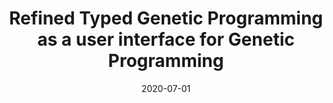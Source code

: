 ---
title: 'Refined Typed Genetic Programming as a user interface for Genetic Programming'
collection: publications
date: 2020-07-01
venue: "GECCO'20"
doi: '10.1145/3377929.3390042'
pdf: 'http://academicpages.github.io/files/paper2.pdf'
paperurl: 'https://dl.acm.org/doi/pdf/10.1145/3377929.3390042'
authors: Paulo Santos, Sara Silva, Alcides Fonseca 
citation: "<b>Paulo Santos</b>, Sara Silva, Alcides Fonseca. Refined typed genetic programming as a user interface for genetic programming. In Proceedings of the 2020 Genetic and Evolutionary Computation Conference Companion. Association for Computing Machinery, New York, NY, USA, 251–252"
---